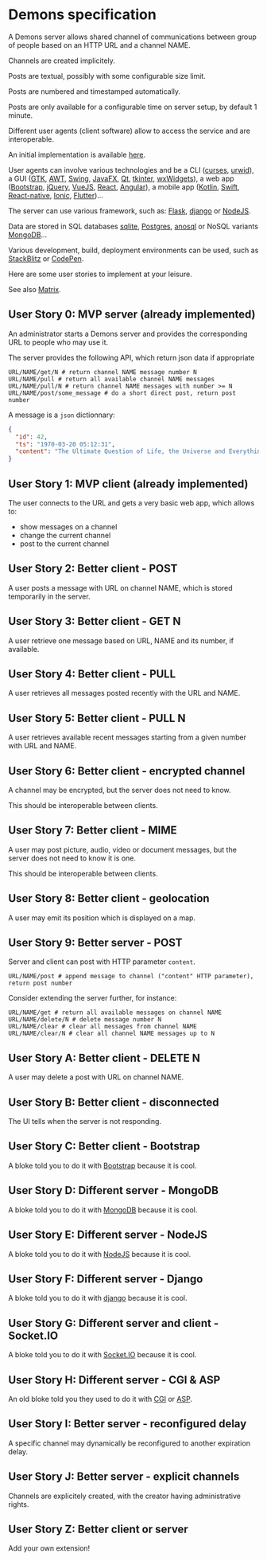 # Demons specification

A Demons server allows shared channel of communications between group of
people based on an HTTP URL and a channel NAME.

Channels are created implicitely.

Posts are textual, possibly with some configurable size limit.

Posts are numbered and timestamped automatically.

Posts are only available for a configurable time on server setup, by default
1 minute.

Different user agents (client software) allow to access the service and
are interoperable.

An initial implementation is available [here](flask/).

User agents can involve various technologies and be
a CLI
([curses](https://docs.python.org/3/howto/curses.html),
[urwid](http://urwid.org/)),
a GUI
([GTK](https://www.gtk.org/),
[AWT](https://fr.wikipedia.org/wiki/Abstract_Window_Toolkit),
[Swing](https://fr.wikipedia.org/wiki/Swing_%28Java%29),
[JavaFX](https://openjfx.io/),
[Qt](https://www.qt.io/),
[tkinter](https://docs.python.org/3.7/library/tk.html),
[wxWidgets](https://www.wxwidgets.org/)),
a web app
([Bootstrap](https://getbootstrap.com/),
[jQuery](https://jquery.com/),
[VueJS](https://vuejs.org/),
[React](https://reactjs.org/),
[Angular](https://angularjs.org)),
a mobile app
([Kotlin](https://kotlinlang.org/),
[Swift](https://www.apple.com/swift/),
[React-native](https://www.reactnative.com/),
[Ionic](https://ionicframework.com/),
[Flutter](https://flutter.dev/))…

The server can use various framework, such as:
[Flask](https://flask.palletsprojects.com/),
[django](https://www.djangoproject.com/) or
[NodeJS](https://nodejs.org/).

Data are stored in
SQL databases
[sqlite](https://www.sqlite.org/),
[Postgres](https://www.postgresql.org),
[anosql](https://pypi.org/project/anosql/) or
NoSQL variants
[MongoDB](https://www.mongodb.com/)…

Various development, build, deployment environments can be used,
such as [StackBlitz](https://stackblitz.com) or [CodePen](https://codepen.io/).

Here are some user stories to implement at your leisure.

See also [Matrix](https://matrix.org/).

## User Story 0: MVP server (already implemented)

An administrator starts a Demons server and provides the corresponding
URL to people who may use it.

The server provides the following API, which return json data if appropriate

    URL/NAME/get/N # return channel NAME message number N
    URL/NAME/pull # return all available channel NAME messages
    URL/NAME/pull/N # return channel NAME messages with number >= N
    URL/NAME/post/some_message # do a short direct post, return post number

A message is a `json` dictionnary:

```json
{
  "id": 42,
  "ts": "1970-03-20 05:12:31",
  "content": "The Ultimate Question of Life, the Universe and Everything"
}
```

## User Story 1: MVP client (already implemented)

The user connects to the URL and gets a very basic web app, which allows to:

  * show messages on a channel
  * change the current channel
  * post to the current channel

## User Story 2: Better client - POST

A user posts a message with URL on channel NAME, which is stored temporarily
in the server.

## User Story 3: Better client - GET N

A user retrieve one message based on URL, NAME and its number, if available.

## User Story 4: Better client - PULL

A user retrieves all messages posted recently with the URL and NAME.

## User Story 5: Better client - PULL N

A user retrieves available recent messages starting from a given number
with URL and NAME.

## User Story 6: Better client - encrypted channel

A channel may be encrypted, but the server does not need to know.

This should be interoperable between clients.

## User Story 7: Better client - MIME

A user may post picture, audio, video or document messages,
but the server does not need to know it is one.

This should be interoperable between clients.

## User Story 8: Better client - geolocation

A user may emit its position which is displayed on a map.

## User Story 9: Better server - POST

Server and client can post with HTTP parameter `content`.

    URL/NAME/post # append message to channel ("content" HTTP parameter), return post number

Consider extending the server further, for instance:

    URL/NAME/get # return all available messages on channel NAME
    URL/NAME/delete/N # delete message number N
    URL/NAME/clear # clear all messages from channel NAME
    URL/NAME/clear/N # clear all channel NAME messages up to N

## User Story A: Better client - DELETE N

A user may delete a post with URL on channel NAME.

## User Story B: Better client - disconnected

The UI tells when the server is not responding.

## User Story C: Better client - Bootstrap

A bloke told you to do it with [Bootstrap](https://getbootstrap.com/) because it is cool.

## User Story D: Different server - MongoDB

A bloke told you to do it with [MongoDB](https://www.mongodb.com/) because it is cool.

## User Story E: Different server - NodeJS

A bloke told you to do it with [NodeJS](https://nodejs.org/) because it is cool.

## User Story F: Different server - Django

A bloke told you to do it with [django](https://www.djangoproject.com//) because it is cool.

## User Story G: Different server and client - Socket.IO

A bloke told you to do it with [Socket.IO](https://socket.io/) because it is cool.

## User Story H: Different server - CGI & ASP

An old bloke told you they used to do it with [CGI](https://fr.wikipedia.org/wiki/Common_Gateway_Interface/)
or [ASP](https://en.wikipedia.org/wiki/Active_Server_Pages).

## User Story I: Better server - reconfigured delay

A specific channel may dynamically be reconfigured to another expiration delay.

## User Story J: Better server - explicit channels

Channels are explicitely created, with the creator having administrative rights.

## User Story Z: Better client or server

Add your own extension!
